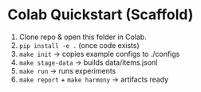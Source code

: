 # Colab Quickstart (Scaffold)
1) Clone repo & open this folder in Colab.
2) `pip install -e .` (once code exists)
3) `make init` → copies example configs to ./configs
4) `make stage-data` → builds data/items.jsonl
5) `make run` → runs experiments
6) `make report` + `make harmony` → artifacts ready

